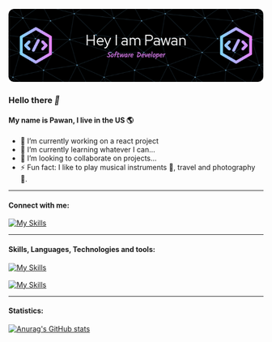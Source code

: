 ![Header](github-header-image.png)
### Hello there *:man:*
#### My name is Pawan, I live in the US 🌎

- 🔭 I’m currently working on a react project
- 🌱 I’m currently learning whatever I can...
- 👯 I’m looking to collaborate on projects...
- ⚡ Fun fact: I like to play musical instruments 🎸, travel and photography 📸.
<hr>

#### Connect with me:
[![My Skills](https://skillicons.dev/icons?i=linkedin,stackoverflow)](https://skillicons.dev)

<hr>

#### Skills, Languages, Technologies and tools:
[![My Skills](https://skillicons.dev/icons?i=cpp,java,maven,postman,spring,docker,js,react,nodejs,jest&theme=light)](https://skillicons.dev) <br/><br/>
[![My Skills](https://skillicons.dev/icons?i=mysql,postgres,html,css,sass,bootstrap,figma,git,github&theme=light)](https://skillicons.dev)

<hr>

#### Statistics:
[![Anurag's GitHub stats](https://github-readme-stats.vercel.app/api?username=pks21g&show_icons=true&theme=radical)](https://github.com/anuraghazra/github-readme-stats)




